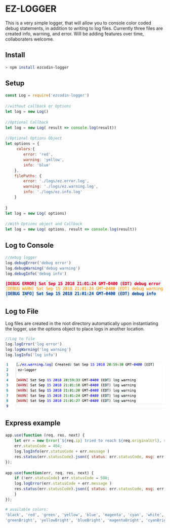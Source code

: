# EZ-LOGGER

This is a very simple logger, that will allow you to console color coded debug statements, in addition to writing to log files. Currently three files are created info, warning, and error. Will be adding features over time, collaboraters welcome. 

## Install

```bash
> npm install ezcodin-logger
```
## Setup
```javascript
const Log = require('ezcodin-logger')

//without callback or Options
let log = new Log()

//Optional Callback
let log = new Log( result => console.log(result))

//Optional Options Object
let options = {
     colors:{
        error: 'red',
        warning: 'yellow',
        info: 'blue'
    },
    filePaths: {
        error: './logs/ez.error.log',
        warning: './logs/ez.warning.log',
        info: './logs/ez.info.log'
    }

}
let log = new Log( options)

//With Options object and Callback
let log = new Log( options, result => console.log(result))
```
## Log to Console
```javascript
//debug logger
log.debugError('debug error')
log.debugWarning('debug warning')
log.debugInfo('debug info')
```
![alt text](./images/console.png)
## Log to File
Log files are created in the root directory automatically upon instantiating the logger, use the options object to place logs in another location.
```javascript
//Log to file
log.logError('log error')
log.logWarning('log warning')
log.logInfo('log info')
```
![alt text](./images/log.png)
## Express example
```javascript
app.use(function (req, res, next) {
    let err = new Error(`${req.ip} tried to reach ${req.originalUrl}, resource not found`);
    err.statusCode = 404;
    log.logInfo(err.statusCode + err.message )
    res.status(err.statusCode).json({ status: err.statusCode, msg: err.message });
}); 

app.use(function(err, req, res, next) {
    if (!err.statusCode) err.statusCode = 500;   
    log.logError(err.statusCode + err.message )
    res.status(err.statusCode).json({ status: err.statusCode, msg: err.message }); 
    }
});
```
```bash
# available colors: 
'black', 'red', 'green', 'yellow', 'blue', 'magenta', 'cyan', 'white', 'gray', 'redBright',
'greenBright', 'yellowBright', 'blueBright', 'magentaBright', 'cyanBright', 'whiteBright'
```
